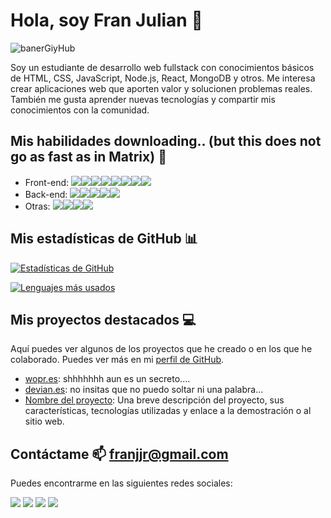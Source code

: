 # Hola, soy Fran Julian 👋

![banerGiyHub](https://github.com/Franjjr/Franjjr/assets/138630369/0843f2df-4f5a-4fb4-8267-e152e73bd742)

Soy un estudiante de desarrollo web fullstack con conocimientos básicos de HTML, CSS, JavaScript, Node.js, React, MongoDB y otros. Me interesa crear aplicaciones web que aporten valor y solucionen problemas reales. También me gusta aprender nuevas tecnologías y compartir mis conocimientos con la comunidad.

## Mis habilidades downloading.. (but this does not go as fast as in Matrix)  🚀

- Front-end: <img src="https://img.shields.io/badge/HTML5-E34F26?style=for-the-badge&logo=html5&logoColor=white"/><img src="https://img.shields.io/badge/CSS3-1572B6?style=for-the-badge&logo=css3&logoColor=white"/><img src="https://img.shields.io/badge/Bootstrap-563D7C?style=for-the-badge&logo=bootstrap&logoColor=white"/><img src="https://img.shields.io/badge/Tailwind_CSS-38B2AC?style=for-the-badge&logo=tailwind-css&logoColor=white"/><img src="https://img.shields.io/badge/JavaScript-323330?style=for-the-badge&logo=javascript&logoColor=F7DF1E"/><img src="https://img.shields.io/badge/React-20232A?style=for-the-badge&logo=react&logoColor=61DAFB"/><img src="https://img.shields.io/badge/next%20js-000000?style=for-the-badge&logo=nextdotjs&logoColor=white"/><img src="https://img.shields.io/badge/Astro-0C1222?style=for-the-badge&logo=astro&logoColor=FDFDFE"/>
- Back-end: <img src="https://img.shields.io/badge/Python-FFD43B?style=for-the-badge&logo=python&logoColor=blue"/><img src="https://img.shields.io/badge/Node%20js-339933?style=for-the-badge&logo=nodedotjs&logoColor=white"/><img src="https://img.shields.io/badge/MongoDB-4EA94B?style=for-the-badge&logo=mongodb&logoColor=white"/><img src="https://img.shields.io/badge/Supabase-181818?style=for-the-badge&logo=supabase&logoColor=white"/><img src="https://img.shields.io/badge/MySQL-005C84?style=for-the-badge&logo=mysql&logoColor=white"/>
- Otras: <img src="https://img.shields.io/badge/GIT-E44C30?style=for-the-badge&logo=git&logoColor=white"/><img src="https://img.shields.io/badge/GitHub-100000?style=for-the-badge&logo=github&logoColor=white"/><img src="https://img.shields.io/badge/VSCode-0078D4?style=for-the-badge&logo=visual%20studio%20code&logoColor=white"/><img src="https://img.shields.io/badge/npm-CB3837?style=for-the-badge&logo=npm&logoColor=white"/>

## Mis estadísticas de GitHub 📊

[![Estadísticas de GitHub](https://github-readme-stats.vercel.app/api?username=Franjjr&show_icons=true&theme=radical)](https://github.com/anuraghazra/github-readme-stats)

[![Lenguajes más usados](https://github-readme-stats.vercel.app/api/top-langs/?username=Franjjr&layout=compact&theme=radical)](https://github.com/anuraghazra/github-readme-stats)

## Mis proyectos destacados 💻

Aquí puedes ver algunos de los proyectos que he creado o en los que he colaborado. Puedes ver más en mi [perfil de GitHub](https://github.com/Franjjr).

- [wopr.es](https://github.com/tu_nombre_de_usuario/nombre_del_proyecto): shhhhhhh aun es un secreto....
- [devian.es](https://github.com/tu_nombre_de_usuario/nombre_del_proyecto): no insitas que no puedo soltar ni una palabra...
- [Nombre del proyecto](https://github.com/tu_nombre_de_usuario/nombre_del_proyecto): Una breve descripción del proyecto, sus características, tecnologías utilizadas y enlace a la demostración o al sitio web.

## Contáctame 📫 franjjr@gmail.com

Puedes encontrarme en las siguientes redes sociales:

<a href="https://www.instagram.com/franjulianjaca"><img src="https://img.shields.io/badge/Instagram-E4405F?style=for-the-badge&logo=instagram&logoColor=white"></a>
<a href="https://www.linkedin.com/in/fran-julian-1b150921?lipi=urn%3Ali%3Apage%3Ad_flagship3_profile_view_base_contact_details%3BOQQct8pyQbCfS2OUpwpC7g%3D%3D"><img src="https://img.shields.io/badge/LinkedIn-0077B5?style=for-the-badge&logo=linkedin&logoColor=white"></a>
<a href="https://github.com/Franjjr"><img src="https://img.shields.io/badge/GitHub-100000?style=for-the-badge&logo=github&logoColor=white"></a>
<a href="mailto:franjjr@gmail.com"><img src="https://img.shields.io/badge/Gmail-D14836?style=for-the-badge&logo=gmail&logoColor=white"></a>


<br />

